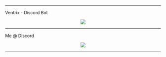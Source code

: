 <hr>
Ventrix - Discord Bot
<p align="center">
   <img src="https://discords.com/bots/api/bot/1076807166696103976/widget?theme=dark">
</p>
<hr>
Me @ Discord
<p align="center">
  <img src="https://lanyard.cnrad.dev/api/921675266898657291">
</p>
<hr>
